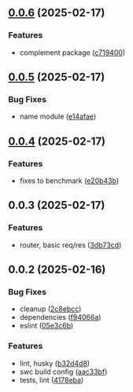 ## [0.0.6](https://github.com/cmmvio/cmmv-http-mini/compare/v0.0.5...v0.0.6) (2025-02-17)


### Features

* complement package ([c719400](https://github.com/cmmvio/cmmv-http-mini/commit/c7194009b26a80270e7e431da252c4b864b90b84))



## [0.0.5](https://github.com/cmmvio/cmmv-http-mini/compare/v0.0.4...v0.0.5) (2025-02-17)


### Bug Fixes

* name module ([e14afae](https://github.com/cmmvio/cmmv-http-mini/commit/e14afae1352b3eb6cabe8d2bb3a8e1a1f0549c4b))



## [0.0.4](https://github.com/cmmvio/cmmv-http-mini/compare/v0.0.3...v0.0.4) (2025-02-17)


### Features

* fixes to benchmark ([e20b43b](https://github.com/cmmvio/cmmv-http-mini/commit/e20b43b9f365bf412cb31c1529bef6aaad195796))



## 0.0.3 (2025-02-17)


### Features

* router, basic req/res ([3db73cd](https://github.com/cmmvio/cmmv-http-mini/commit/3db73cd3afacb4676b31344de897c9e5bf25aee4))



## 0.0.2 (2025-02-16)


### Bug Fixes

* cleanup ([2c8ebcc](https://github.com/andrehrferreira/typescript-module/commit/2c8ebccbb091e553b6b3b20ca196e265a770c2ec))
* dependencies ([f94066a](https://github.com/andrehrferreira/typescript-module/commit/f94066a5d4c167bd871ad2959a8529bfd1bc75d9))
* eslint ([05e3c6b](https://github.com/andrehrferreira/typescript-module/commit/05e3c6b845f27caceaf025e31a251f531a390770))


### Features

* lint, husky ([b32d4d8](https://github.com/andrehrferreira/typescript-module/commit/b32d4d83ff9d4d1584358ecad3efaa7bbfd6a1b5))
* swc build config ([aac33bf](https://github.com/andrehrferreira/typescript-module/commit/aac33bf4446a1063405b35997c894889903d4541))
* tests, lint ([4178eba](https://github.com/andrehrferreira/typescript-module/commit/4178ebaa7b317cf2826f75bbefc5039557196c46))




